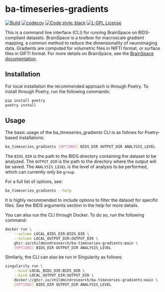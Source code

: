 # ba-timeseries-gradients

[![Build](https://github.com/childmindresearch/ba-timeseries-gradients/actions/workflows/test.yaml/badge.svg?branch=main)](https://github.com/childmindresearch/ba-timeseries-gradients/actions/workflows/test.yaml?query=branch%3Amain)
[![codecov](https://codecov.io/gh/childmindresearch/ba-timeseries-gradients/branch/main/graph/badge.svg?token=22HWWFWPW5)](https://codecov.io/gh/childmindresearch/ba-timeseries-gradients)
[![Code style: black](https://img.shields.io/badge/code%20style-black-000000.svg)](https://github.com/psf/black)
[![L-GPL License](https://img.shields.io/badge/license-L--GPL-blue.svg)](LICENSE)

This is a command line interface (CLI) for running BrainSpace on BIDS-compliant datasets. BrainSpace is a toolbox for macroscale gradient mapping, a common method to reduce the dimensionality of neuroimaging data. Gradients are computed for volumetric files in NIFTI format, or surface files in GIFTI format. For more details on BrainSpace, see the [BrainSpace documentation](https://brainspace.readthedocs.io/en/latest/).

## Installation

For local installation the recommended approach is through Poetry. To install through Poetry, run the following commands:

```bash
pip install poetry
poetry install
```

## Usage

The basic usage of the ba_timeseries_gradients CLI is as follows for Poetry-based installations:

```bash
ba_timeseries_gradients [OPTIONS] BIDS_DIR OUTPUT_DIR ANALYSIS_LEVEL
```

The `BIDS_DIR` is the path to the BIDS directory containing the dataset to be analyzed. The `OUTPUT_DIR` is the path to the directory where the output will be saved. The `ANALYSIS_LEVEL` is the level of analysis to be performed, which can currently only be `group`.

For a full list of options, see:

```bash
ba_timeseries_gradients --help
```

It is highly recommended to include options to filter the dataset for specific files. See the BIDS arguments section in the help for more details.

You can also run the CLI through Docker. To do so, run the following command:

```bash
docker run \
    --volume LOCAL_BIDS_DIR:BIDS_DIR \
    --volume LOCAL_OUTPUT_DIR:OUTPUT_DIR \
    ghcr.io/childmindresearch/ba-timeseries-gradients:main \
    [OPTIONS] BIDS_DIR OUTPUT_DIR ANALYSIS_LEVEL
```

Similarly, the CLI can also be run in Singularity as follows:

```bash
singularity run \
    --bind LOCAL_BIDS_DIR:BIDS_DIR \
    --bind LOCAL_OUTPUT_DIR:OUTPUT_DIR \
    docker://ghcr.io/childmindresearch/ba-timeseries-gradients:main \
    [OPTIONS] BIDS_DIR OUTPUT_DIR ANALYSIS_LEVEL
```
